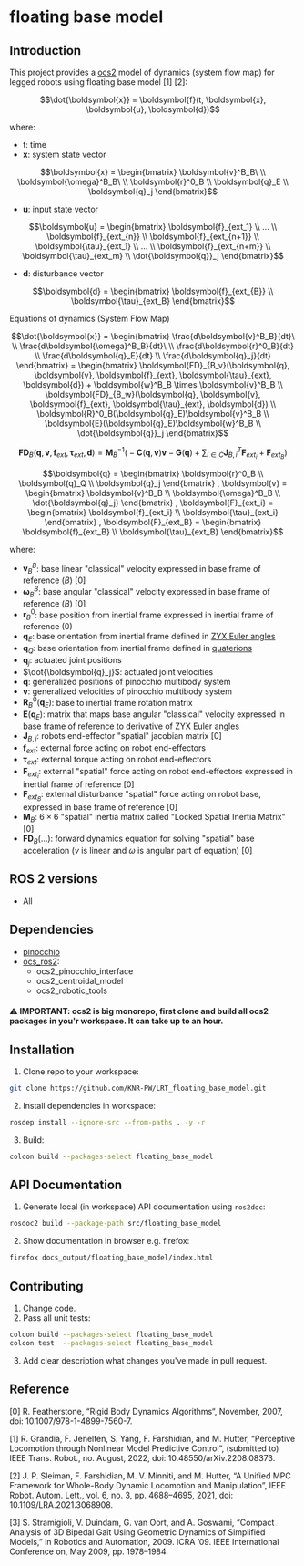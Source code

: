 # floating base model

## Introduction
This project provides a [ocs2](https://github.com/leggedrobotics/ocs2) model of dynamics (system flow map) for legged robots using floating base model [1] [2]:
```math
\dot{\boldsymbol{x}} = \boldsymbol{f}(t, \boldsymbol{x}, \boldsymbol{u}, \boldsymbol{d})
```
where:
- t: time
- $\boldsymbol{x}$: system state vector
```math
\boldsymbol{x} =
\begin{bmatrix}
\boldsymbol{v}^B_B\ \\
\boldsymbol{\omega}^B_B\ \\
\boldsymbol{r}^0_B \\
\boldsymbol{q}_E \\
\boldsymbol{q}_j 
\end{bmatrix}
```
- $\boldsymbol{u}$: input state vector
```math
\boldsymbol{u} =
\begin{bmatrix}
\boldsymbol{f}_{ext_1} \\
... \\
\boldsymbol{f}_{ext_{n}} \\
\boldsymbol{f}_{ext_{n+1}} \\
\boldsymbol{\tau}_{ext_1} \\
... \\
\boldsymbol{f}_{ext_{n+m}} \\
\boldsymbol{\tau}_{ext_m} \\
\dot{\boldsymbol{q}}_j
\end{bmatrix}
```
- $\boldsymbol{d}$: disturbance vector
```math
\boldsymbol{d} =
\begin{bmatrix}
\boldsymbol{f}_{ext_{B}} \\
\boldsymbol{\tau}_{ext_B} 
\end{bmatrix}
```

Equations of dynamics (System Flow Map)
```math
\dot{\boldsymbol{x}} = 
\begin{bmatrix}
\frac{d\boldsymbol{v}^B_B}{dt}\ \\
\frac{d\boldsymbol{\omega}^B_B}{dt}\ \\
\frac{d\boldsymbol{r}^0_B}{dt} \\
\frac{d\boldsymbol{q}_E}{dt} \\
\frac{d\boldsymbol{q}_j}{dt} 
\end{bmatrix} = \begin{bmatrix}
\boldsymbol{FD}_{B_v}(\boldsymbol{q}, \boldsymbol{v}, \boldsymbol{f}_{ext}, \boldsymbol{\tau}_{ext}, \boldsymbol{d}) +  \boldsymbol{w}^B_B \times \boldsymbol{v}^B_B \\
\boldsymbol{FD}_{B_w}(\boldsymbol{q}, \boldsymbol{v}, \boldsymbol{f}_{ext}, \boldsymbol{\tau}_{ext}, \boldsymbol{d}) \\
\boldsymbol{R}^0_B(\boldsymbol{q}_E)\boldsymbol{v}^B_B \\
\boldsymbol{E}(\boldsymbol{q}_E)\boldsymbol{w}^B_B \\
\dot{\boldsymbol{q}}_j
\end{bmatrix}
```
```math
\boldsymbol{FD}_{B}(\boldsymbol{q}, \boldsymbol{v}, \boldsymbol{f}_{ext}, \boldsymbol{\tau}_{ext}, \boldsymbol{d}) =
\boldsymbol{M}^{-1}_B \big(-\boldsymbol{C}(\boldsymbol{q}, \boldsymbol{v}) \boldsymbol{v} - \boldsymbol{G}(\boldsymbol{q}) + \sum_{i \in C} \boldsymbol{J}^T_{B, i}\boldsymbol{F}_{ext_i} + \boldsymbol{F}_{ext_B} \big)
```
```math
\boldsymbol{q} =
\begin{bmatrix}
\boldsymbol{r}^0_B \\
\boldsymbol{q}_Q \\
\boldsymbol{q}_j 
\end{bmatrix}
,

\boldsymbol{v} =
\begin{bmatrix}
\boldsymbol{v}^B_B \\
\boldsymbol{\omega}^B_B \\
\dot{\boldsymbol{q}_j}
\end{bmatrix}
,

\boldsymbol{F}_{ext_i} =
\begin{bmatrix}
\boldsymbol{f}_{ext_i} \\
\boldsymbol{\tau}_{ext_i}
\end{bmatrix}
,

\boldsymbol{F}_{ext_B} =
\begin{bmatrix}
\boldsymbol{f}_{ext_B} \\
\boldsymbol{\tau}_{ext_B}
\end{bmatrix}
```

where:
- $\boldsymbol{v}^B_B$: base linear "classical" velocity expressed in base frame of reference ($B$) [0]
- $\boldsymbol{\omega}^B_B$: base angular "classical" velocity expressed in base frame of reference ($B$) [0]
- $\boldsymbol{r}^0_B$: base position from inertial frame expressed in inertial frame of reference ($0$)
- $\boldsymbol{q}_E$: base orientation from inertial frame defined in [ZYX Euler angles](https://web.mit.edu/2.05/www/Handout/HO2.PDF)
- $\boldsymbol{q}_Q$: base orientation from inertial frame defined in [quaterions](https://en.wikipedia.org/wiki/Quaternions_and_spatial_rotation)
- $\boldsymbol{q}_j$: actuated joint positions
- $\dot{\boldsymbol{q}_j}$: actuated joint velocities
- $\boldsymbol{q}$: generalized positions of pinocchio multibody system 
- $\boldsymbol{v}$: generalized velocities of pinocchio multibody system
- $\boldsymbol{R}^0_B(\boldsymbol{q}_E)$: base to inertial frame rotation matrix
- $\boldsymbol{E}(\boldsymbol{q}_E)$: matrix that maps base angular "classical" velocity expressed in base frame of reference to derivative of ZYX Euler angles
- $\boldsymbol{J}_{B, i}$: robots end-effector "spatial" jacobian matrix [0]
- $\boldsymbol{f}_{ext}$: external force acting on robot end-effectors
- $\boldsymbol{\tau}_{ext}$: external torque acting on robot end-effectors
- $\boldsymbol{F}_{ext_i}$: external "spatial" force acting on robot end-effectors expressed in inertial frame of reference [0]
- $\boldsymbol{F}_{ext_B}$: external disturbance "spatial" force acting on robot base, expressed in base frame of reference [0]
- $\boldsymbol{M}_B$: $6 \times 6$ "spatial" inertia matrix called "Locked Spatial Inertia Matrix" [0]
- $\boldsymbol{FD}_{B}(...)$: forward dynamics equation for solving "spatial" base acceleration ($v$ is linear and $\omega$ is angular part of equation) [0]

## ROS 2 versions
- All 

## Dependencies
- [pinocchio](https://github.com/stack-of-tasks/pinocchio)
- [ocs_ros2](https://github.com/BartlomiejK2/ocs2_ros2):
  - ocs2_pinocchio_interface
  - ocs2_centroidal_model
  - ocs2_robotic_tools
#### :warning: IMPORTANT: ocs2 is big monorepo, first clone and build all ocs2 packages in you'r workspace. It can take up to an hour.

## Installation 
1. Clone repo to your workspace:
```bash
git clone https://github.com/KNR-PW/LRT_floating_base_model.git
```
2. Install dependencies in workspace:
```bash
rosdep install --ignore-src --from-paths . -y -r
```
3. Build:
```bash
colcon build --packages-select floating_base_model
```
## API Documentation
1. Generate local (in workspace) API documentation using `ros2doc`:
```bash
rosdoc2 build --package-path src/floating_base_model
```
2. Show documentation in browser e.g. firefox:
```bash
firefox docs_output/floating_base_model/index.html
```

## Contributing
1. Change code.
2. Pass all unit tests:
```bash
colcon build --packages-select floating_base_model
colcon test  --packages-select floating_base_model
```
3. Add clear description what changes you've made in pull request.

## Reference 
[0] R. Featherstone, “Rigid Body Dynamics Algorithms“, November, 2007, doi: 10.1007/978-1-4899-7560-7.

[1] R. Grandia, F. Jenelten, S. Yang, F. Farshidian, and M. Hutter, “Perceptive Locomotion through Nonlinear Model
Predictive Control”, (submitted to) IEEE Trans. Robot., no. August, 2022, doi: 10.48550/arXiv.2208.08373.

[2] J. P. Sleiman, F. Farshidian, M. V. Minniti, and M. Hutter, “A Unified MPC Framework for Whole-Body Dynamic
Locomotion and Manipulation”, IEEE Robot. Autom. Lett., vol. 6, no. 3, pp. 4688–4695, 2021, doi:
10.1109/LRA.2021.3068908.

[3] S. Stramigioli, V. Duindam, G. van Oort, and A. Goswami, “Compact
Analysis of 3D Bipedal Gait Using Geometric Dynamics of Simplified
Models,” in Robotics and Automation, 2009. ICRA ’09. IEEE International Conference on, May 2009, pp. 1978–1984.
